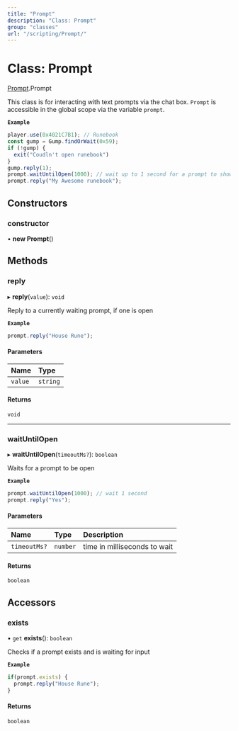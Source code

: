```yaml
---
title: "Prompt"
description: "Class: Prompt"
group: "classes"
url: "/scripting/Prompt/"
---
```


# Class: Prompt

[Prompt](/scripting/globals).Prompt

This class is for interacting with text prompts via the chat box.
`Prompt` is accessible in the global scope via the variable `prompt`.

**`Example`**

```ts
player.use(0x4021C7B1); // Runebook
const gump = Gump.findOrWait(0x59);
if (!gump) {
  exit("Coudln't open runebook")
}
gump.reply(1);
prompt.waitUntilOpen(1000); // wait up to 1 second for a prompt to show up
prompt.reply("My Awesome runebook");
```

## Constructors

### constructor

• **new Prompt**()

## Methods

### reply

▸ **reply**(`value`): `void`

Reply to a currently waiting prompt, if one is open

**`Example`**

```ts
prompt.reply("House Rune");
```

#### Parameters

| Name | Type |
| :------ | :------ |
| `value` | `string` |

#### Returns

`void`

___

### waitUntilOpen

▸ **waitUntilOpen**(`timeoutMs?`): `boolean`

Waits for a prompt to be open

**`Example`**

```ts
prompt.waitUntilOpen(1000); // wait 1 second
prompt.reply("Yes");
```

#### Parameters

| Name | Type | Description |
| :------ | :------ | :------ |
| `timeoutMs?` | `number` | time in milliseconds to wait |

#### Returns

`boolean`

## Accessors

### exists

• `get` **exists**(): `boolean`

Checks if a prompt exists and is waiting for input

**`Example`**

```ts
if(prompt.exists) {
  prompt.reply("House Rune");
}
```

#### Returns

`boolean`
